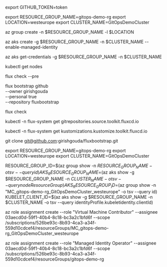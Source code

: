 export GITHUB_TOKEN=token

export RESOURCE_GROUP_NAME=gitops-demo-rg
export LOCATION=westeurope
export CLUSTER_NAME=GitOpsDemoCluster

az group create -n $RESOURCE_GROUP_NAME -l $LOCATION

az aks create -g $RESOURCE_GROUP_NAME -n $CLUSTER_NAME --enable-managed-identity

az aks get-credentials -g $RESOURCE_GROUP_NAME -n $CLUSTER_NAME

kubectl get nodes

flux check --pre

flux bootstrap github \
--owner girishgouda \
--personal true \
--repository fluxbootstrap

flux check

kubectl -n flux-system get gitrepositories.source.toolkit.fluxcd.io

kubectl -n flux-system get kustomizations.kustomize.toolkit.fluxcd.io

git clone git@github.com:girishgouda/fluxbootstrap.git

export RESOURCE_GROUP_NAME=gitops-demo-rg
export LOCATION=westeurope
export CLUSTER_NAME=GitOpsDemoCluster

RESOURCE_GROUP_ID=$(az group show -n $RESOURCE_GROUP_NAME -o tsv --query id)
AKS_RESOURCE_GROUP_NAME=$(az aks show -g $RESOURCE_GROUP_NAME -n $CLUSTER_NAME -o tsv --query nodeResourceGroup)
AKS_RESOURCE_GROUP_ID=$(az group show -n "MC_gitops-demo-rg_GitOpsDemoCluster_westeurope" -o tsv --query id)
KUBELET_CLIENT_ID=$(az aks show -g $RESOURCE_GROUP_NAME -n $CLUSTER_NAME -o tsv --query identityProfile.kubeletidentity.clientId)


az role assignment create --role "Virtual Machine Contributor" --assignee 03aecd0d-59f1-40b4-8c18-bc3a2c1bfd6f --scope /subscriptions/526be93c-8b93-4ca3-a34f-559d10cdcef4/resourceGroups/MC_gitops-demo-rg_GitOpsDemoCluster_westeurope

az role assignment create --role "Managed Identity Operator" --assignee  03aecd0d-59f1-40b4-8c18-bc3a2c1bfd6f --scope /subscriptions/526be93c-8b93-4ca3-a34f-559d10cdcef4/resourceGroups/gitops-demo-rg
